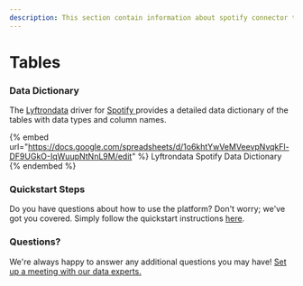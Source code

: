```yaml
---
description: This section contain information about spotify connector tables information
---
```


# Tables

### Data Dictionary

The [Lyftrondata](https://www.lyftrondata.com/) driver for [Spotify](https://www.lyftrondata.com/integration/commerce-analytics/spotify//)[ ](https://www.lyftrondata.com/integration/spotify/)provides a detailed data dictionary of the tables with data types and column names.

{% embed url="https://docs.google.com/spreadsheets/d/1o6khtYwVeMVeevpNvqkFl-DF9UGkO-IqWuupNtNnL9M/edit" %}
Lyftrondata Spotify Data Dictionary
{% endembed %}

### Quickstart Steps

Do you have questions about how to use the platform? Don't worry; we've got you covered. Simply follow the quickstart instructions [here](../README.md).

### Questions? <a href="#questions" id="questions"></a>

We're always happy to answer any additional questions you may have! [Set up a meeting with our data experts.](https://www.lyftrondata.com/book-a-meeting/)

